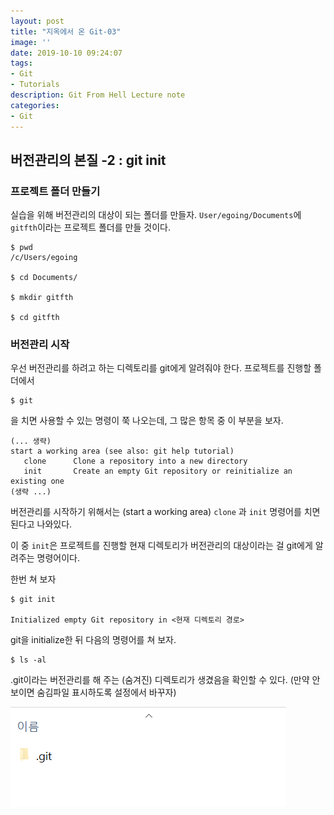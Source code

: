 ```yaml
---
layout: post
title: "지옥에서 온 Git-03"
image: ''
date: 2019-10-10 09:24:07
tags: 
- Git
- Tutorials
description: Git From Hell Lecture note
categories:
- Git
---
```


## 버전관리의 본질 -2 : git init

### 프로젝트 폴더 만들기

실습을 위해 버전관리의 대상이 되는 폴더를 만들자.
`User/egoing/Documents`에 `gitfth`이라는 프로젝트 폴더를 만들 것이다.

```
$ pwd
/c/Users/egoing

$ cd Documents/

$ mkdir gitfth

$ cd gitfth
```
### 버전관리 시작

우선 버전관리를 하려고 하는 디렉토리를 git에게 알려줘야 한다.
프로젝트를 진행할 폴더에서 

```
$ git
```
을 치면 사용할 수 있는 명령이 쭉 나오는데, 
그 많은 항목 중 이 부분을 보자.

```
(... 생략)
start a working area (see also: git help tutorial)
   clone      Clone a repository into a new directory
   init       Create an empty Git repository or reinitialize an existing one
(생략 ...)
```

버전관리를 시작하기 위해서는 (start a working area)
`clone` 과 `init` 명령어를 치면 된다고 나와있다.

이 중 `init`은
프로젝트를 진행할 현재 디렉토리가 
버전관리의 대상이라는 걸 git에게 알려주는 명령어이다.
 
 한번 쳐 보자
```
$ git init

Initialized empty Git repository in <현재 디렉토리 경로>
```

git을 initialize한 뒤 다음의 명령어를 쳐 보자.
```
$ ls -al
```

.git이라는 버전관리를 해 주는 
(숨겨진) 디렉토리가 생겼음을 확인할 수 있다.
(만약 안보이면 숨김파일 표시하도록 설정에서 바꾸자)

![숨김파일](/assets/img/hellgit/2/1.png)